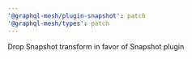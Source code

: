 ```yaml
---
'@graphql-mesh/plugin-snapshot': patch
'@graphql-mesh/types': patch
---
```


Drop Snapshot transform in favor of Snapshot plugin
